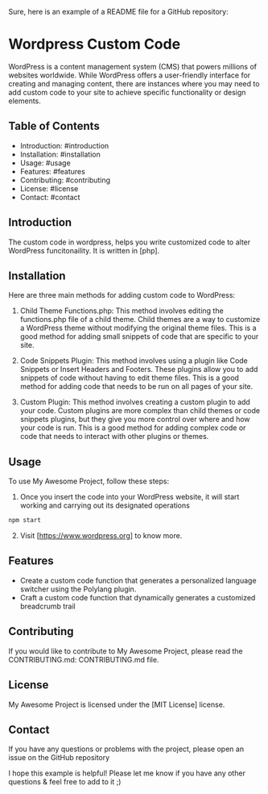 Sure, here is an example of a README file for a GitHub repository:

# Wordpress Custom Code

WordPress is a content management system (CMS) that powers millions of websites worldwide. 
While WordPress offers a user-friendly interface for creating and managing content, 
there are instances where you may need to add custom code to your site to achieve specific functionality or design elements.



## Table of Contents

* Introduction: #introduction
* Installation: #installation
* Usage: #usage
* Features: #features
* Contributing: #contributing
* License: #license
* Contact: #contact

## Introduction

The custom code in wordpress, helps you write customized code to alter WordPress funcitonaility. It is written in [php].

## Installation

Here are three main methods for adding custom code to WordPress:

1. Child Theme Functions.php: This method involves editing the functions.php file of a child theme.
Child themes are a way to customize a WordPress theme without modifying the original theme files. 
This is a good method for adding small snippets of code that are specific to your site.

2. Code Snippets Plugin: This method involves using a plugin like Code Snippets or Insert Headers and Footers. 
These plugins allow you to add snippets of code without having to edit theme files. This is a good method for adding code that needs to be run on all pages of your site.

3. Custom Plugin: This method involves creating a custom plugin to add your code. 
Custom plugins are more complex than child themes or code snippets plugins, but they give you more control over where and how your code is run.
This is a good method for adding complex code or code that needs to interact with other plugins or themes.



## Usage

To use My Awesome Project, follow these steps:

1. Once you insert the code into your WordPress website, it will start working and carrying out its designated operations

```bash
npm start
```

2. Visit [https://www.wordpress.org] to know more.

## Features

* Create a custom code function that generates a personalized language switcher using the Polylang plugin.
* Craft a custom code function that dynamically generates a customized breadcrumb trail

## Contributing

If you would like to contribute to My Awesome Project, please read the CONTRIBUTING.md: CONTRIBUTING.md file.

## License

My Awesome Project is licensed under the [MIT License] license.

## Contact

If you have any questions or problems with the project, please open an issue on the GitHub repository

I hope this example is helpful! Please let me know if you have any other questions & feel free to add to it ;)